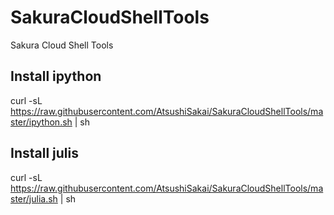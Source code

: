 # SakuraCloudShellTools
Sakura Cloud Shell Tools

## Install ipython

curl -sL https://raw.githubusercontent.com/AtsushiSakai/SakuraCloudShellTools/master/ipython.sh | sh

## Install julis

curl -sL https://raw.githubusercontent.com/AtsushiSakai/SakuraCloudShellTools/master/julia.sh | sh
